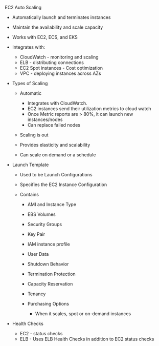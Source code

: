 EC2 Auto Scaling

- Automatically launch and terminates instances
- Maintain the availability and scale capacity
- Works with EC2, ECS, and EKS
- Integrates with:
    
    - CloudWatch - monitoring and scaling
    - ELB - distributing connections
    - EC2 Spot instances - Cost optimization
    - VPC - deploying instances across AZs
- Types of Scaling
    
    - Automatic
        
        - Integrates with CloudWatch.
        - EC2 instances send their utilization metrics to cloud watch
        - Once Metric reports are > 80%, it can launch new instances/nodes
        - Can replace failed nodes
    - Scaling is out
    - Provides elasticity and scalability
    - Can scale on demand or a schedule
- Launch Template
    
    - Used to be Launch Configurations
    - Specifies the EC2 Instance Configuration
    - Contains
        
        - AMI and Instance Type
        - EBS Volumes
        - Security Groups
        - Key Pair
        - IAM instance profile
        - User Data
        - Shutdown Behavior
        - Termination Protection
        - Capacity Reservation
        - Tenancy
        - Purchasing Options
            
            - When it scales, spot or on-demand instances
- Health Checks
    
    - EC2 - status checks
    - ELB - Uses ELB Health Checks in addition to EC2 status checks